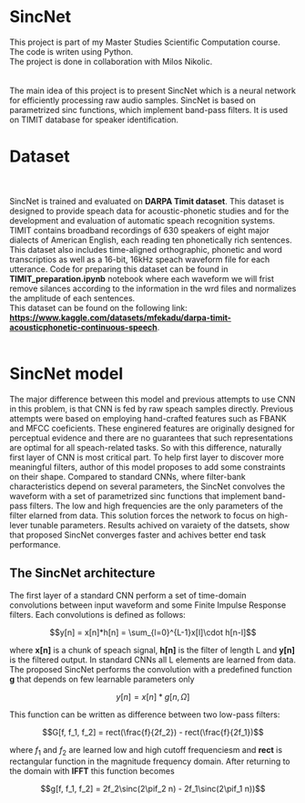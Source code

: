 # SincNet

This project is part of my Master Studies Scientific Computation course. The code is writen using Python. <br>
The project is done in collaboration with Milos Nikolic. <br><br><br> The main idea of this project is to present SincNet which is a neural network for efficiently processing raw audio samples. SincNet is based on parametrized sinc functions, which implement band-pass filters. It is used on TIMIT database for speaker identification.

# Dataset <br><br>
SincNet is trained and evaluated on **DARPA Timit dataset**. This dataset is designed to provide speach data for acoustic-phonetic studies and for the development and evaluation of automatic speach recognition systems. TIMIT contains broadband recordings of 630 speakers of eight major dialects of American English, each reading ten phonetically rich sentences. This dataset also includes time-aligned orthographic, phonetic and word transcriptios as well as a 16-bit, 16kHz speach waveform file for each utterance. 
Code for preparing this dataset can be found in **TIMIT_preparation.ipynb** notebook where each waveform  we will frist remove silances according to the information in the wrd files and normalizes the amplitude of each sentences.
<br> This dataset can be found on the following link: **https://www.kaggle.com/datasets/mfekadu/darpa-timit-acousticphonetic-continuous-speech**. <br><br>

# SincNet model

The major difference between this model and previous attempts to use CNN in this problem, is that CNN is fed by raw speach samples directly. Previous attempts were based on employing hand-crafted features such as FBANK and MFCC coeficients. These enginered features are originally designed for perceptual evidence and there are no guarantees that such representations are optimal for all speach-related tasks. So with this difference, naturally first layer of CNN is most critical part. To help first layer to discover more meaningful filters, author of this model proposes to add some constraints on their shape. Compared to standard CNNs, where filter-bank characteristics depend on several parameters, the SincNet convolves the waveform with a set of parametrized sinc functions that implement band-pass filters. The low and high frequencies are the only parameters of the filter elarned from data. This solution forces the network to focus on high-lever tunable parameters. Results achived on varaiety of the datsets, show that proposed SincNet converges faster and achives better end task performance. <br>

## The SincNet architecture
The first layer of a standard CNN perform a set of time-domain convolutions between input waveform and some Finite Impulse Response filters. Each convolutions is defined as follows:
```math
y[n] = x[n]*h[n] = \sum_{l=0}^{L-1}x[l]\cdot h[n-l]
```
where **x[n]** is a chunk of speach signal, **h[n]** is the filter of length L and **y[n]** is the filtered output. In standard CNNs all L elements are learned from data. <br>
The proposed SincNet performs the convolution with a predefined function **g** that depends on few learnable parameters only
```math
y[n] = x[n]*g[n, \Omega]
```
This function can be written as difference between two low-pass filters:
```math
G[f, f_1, f_2] = rect(\frac{f}{2f_2}) - rect(\frac{f}{2f_1})
```
where $f_1$ and  $f_2$ are learned low and high cutoff frequenciesm and **rect** is rectangular function in the magnitude frequency domain. After returning to the domain with **IFFT** this function becomes 
```math
g[f, f_1, f_2] = 2f_2\sinc(2\pif_2 n) - 2f_1\sinc(2\pif_1 n))
```
